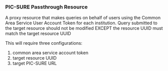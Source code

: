 ### PIC-SURE Passthrough Resource

A proxy resource that makes queries on behalf of users using the Common Area Service User Account Token for each institution. 
Query submitted to the target resource should not be modified EXCEPT the resource UUID must match the target resource UUID 

This will require three configurations: 
1. common area service account token 
2. target resource UUID 
3. target PIC-SURE URL 
